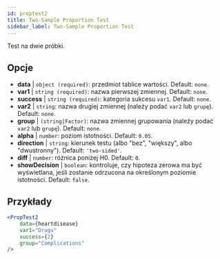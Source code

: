 ```yaml
---
id: proptest2
title: Two-Sample Proportion Test
sidebar_label: Two-Sample Proportion Test
---
```


Test na dwie próbki.

## Opcje

* __data__ | `object (required)`: przedmiot tablice wartości. Default: `none`.
* __var1__ | `string (required)`: nazwa pierwszej zmiennej. Default: `none`.
* __success__ | `string (required)`: kategoria sukcesu `var1`. Default: `none`.
* __var2__ | `string`: nazwa drugiej zmiennej (należy podać `var2` lub `grupę`). Default: `none`.
* __group__ | `(string|Factor)`: nazwa zmiennej grupowania (należy podać `var2` lub `grupę`). Default: `none`.
* __alpha__ | `number`: poziom istotności. Default: `0.05`.
* __direction__ | `string`: kierunek testu (albo "bez", "większy", albo "dwustronny"). Default: `'two-sided'`.
* __diff__ | `number`: różnica poniżej H0. Default: `0`.
* __showDecision__ | `boolean`: kontroluje, czy hipoteza zerowa ma być wyświetlana, jeśli zostanie odrzucona na określonym poziomie istotności. Default: `false`.


## Przykłady

```jsx live
<PropTest2
    data={heartdisease} 
    var1="Drugs"
    success={2}
    group="Complications"
/>
```
